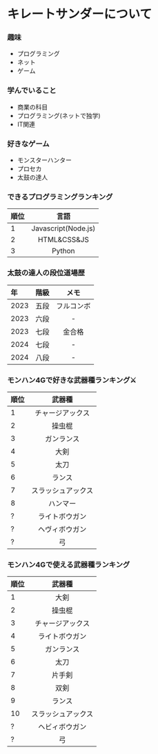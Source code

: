 # キレートサンダーについて

### 趣味
- プログラミング
- ネット
- ゲーム

### 学んでいること
- 商業の科目
- プログラミング(ネットで独学)
- IT関連

### 好きなゲーム
- モンスターハンター
- プロセカ
- 太鼓の達人

### できるプログラミングランキング
|順位|言語|
|:---|:---:|
|1|Javascript(Node.js)|
|2|HTML&CSS&JS|
|3|Python|

### 太鼓の達人の段位道場歴
|年|階級|メモ
|:---|:---:|:---:|
|2023|五段|フルコンボ
|2023|六段|-|
|2023|七段|金合格|
|2024|七段|-|
|2024|八段|-|

### モンハン4Gで好きな武器種ランキング⚔
|順位|武器種|
|:---|:---:|
|1|チャージアックス|
|2|操虫棍|
|3|ガンランス|
|4|大剣|
|5|太刀|
|6|ランス|
|7|スラッシュアックス|
|8|ハンマー|
|?|ライトボウガン|
|?|ヘヴィボウガン|
|?|弓|

### モンハン4Gで使える武器種ランキング
|順位|武器種|
|:---|:---:|
|1|大剣|
|2|操虫棍|
|3|チャージアックス|
|4|ライトボウガン|
|5|ガンランス|
|6|太刀|
|7|片手剣|
|8|双剣|
|9|ランス|
|10|スラッシュアックス|
|?|ヘビィボウガン|
|?|弓|
